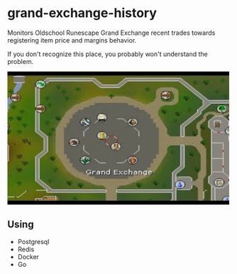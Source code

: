 # grand-exchange-history

Monitors Oldschool Runescape Grand Exchange recent trades towards registering item price and margins behavior.

If you don't recognize this place, you probably won't understand the problem.

<img width="500" height="300" src="https://github.com/suduaya/grand-exchange-history/blob/master/images/ge.png?raw=true" class="center" />


## Using
- Postgresql
- Redis
- Docker
- Go
